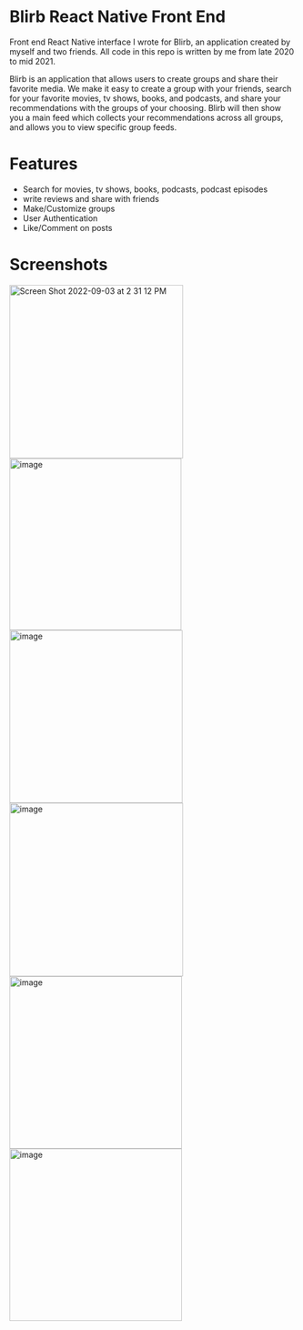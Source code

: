 <h1>Blirb React Native Front End</h1>

Front end React Native interface I wrote for Blirb, an application created by myself and two friends. All code in this repo is written by me from late 2020 to mid 2021.

Blirb is an application that allows users to create groups and share their favorite media. We make it easy to create a group with your friends, search for your favorite movies, tv shows, books, and podcasts, and share your recommendations with the groups of your choosing. Blirb will then show you a main feed which collects your recommendations across all groups, and allows you to view specific group feeds.

<h1>Features</h1>
<ul>
  <li>
    Search for movies, tv shows, books, podcasts, podcast episodes
  </li>
  
  <li>
    write reviews and share with friends
  </li>
  
  <li>
    Make/Customize groups
  </li>
  
  <li>
    User Authentication
  </li>
  
  <li>
    Like/Comment on posts
  </li>
</ul>

<h1>Screenshots</h1>
<img width="305" alt="Screen Shot 2022-09-03 at 2 31 12 PM" src="https://user-images.githubusercontent.com/60354368/188283866-fa48617d-1f66-488a-837e-192958eefbad.png">

<img width="302" alt="image" src="https://user-images.githubusercontent.com/60354368/188283823-7c64bcc6-45b2-4071-8c88-077f06e4b6ac.png">
<img width="304" alt="image" src="https://user-images.githubusercontent.com/60354368/188283922-4f072297-c0c2-4602-ac57-467396a9ee9a.png">
<img width="305" alt="image" src="https://user-images.githubusercontent.com/60354368/188283961-c9c22099-7b9d-4b78-af5e-35c64bc144a6.png">
<img width="303" alt="image" src="https://user-images.githubusercontent.com/60354368/188284021-d8ad3307-da6e-4a93-b92f-978d8c3fbf78.png">
<img width="303" alt="image" src="https://user-images.githubusercontent.com/60354368/188284128-17921381-e868-4ba6-a1be-f2b132593120.png">
